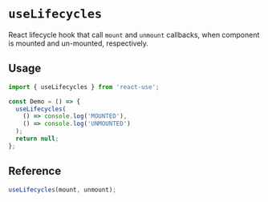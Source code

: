 # `useLifecycles`

React lifecycle hook that call `mount` and `unmount` callbacks, when
component is mounted and un-mounted, respectively.

## Usage

```jsx
import { useLifecycles } from 'react-use';

const Demo = () => {
  useLifecycles(
    () => console.log('MOUNTED'),
    () => console.log('UNMOUNTED')
  );
  return null;
};
```

## Reference

<!-- eslint-skip -->

```js
useLifecycles(mount, unmount);
```
